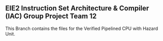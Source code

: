 ## EIE2 Instruction Set Architecture & Compiler (IAC) Group Project Team 12

This Branch contains the files for the Verified Pipelined CPU with Hazard Unit.
